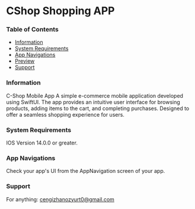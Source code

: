 # CShop Shopping APP

### Table of Contents

- [Information](#information)
- [System Requirements](#system-requirements)
- [App Navigations](#app-navigations)
- [Preview](#preview)
- [Support](#support)

### Information

C-Shop Mobile App
A simple e-commerce mobile application developed using SwiftUI. The app provides an intuitive user interface for browsing products, adding items to the cart, and completing purchases. Designed to offer a seamless shopping experience for users.

### System Requirements

IOS Version 14.0.0 or greater.

### App Navigations

Check your app's UI from the AppNavigation screen of your app.

### Support

For anything: cengizhanozyurt0@gmail.com











